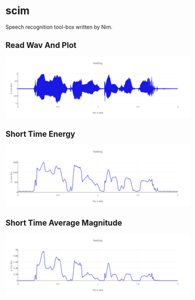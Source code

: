 # scim

Speech recognition tool-box written by Nim.

## Read Wav And Plot

![WAV](assets/WAV.png)

## Short Time Energy

![STE](assets/STE.png)

## Short Time Average Magnitude

![STAM](assets/STAM.png)